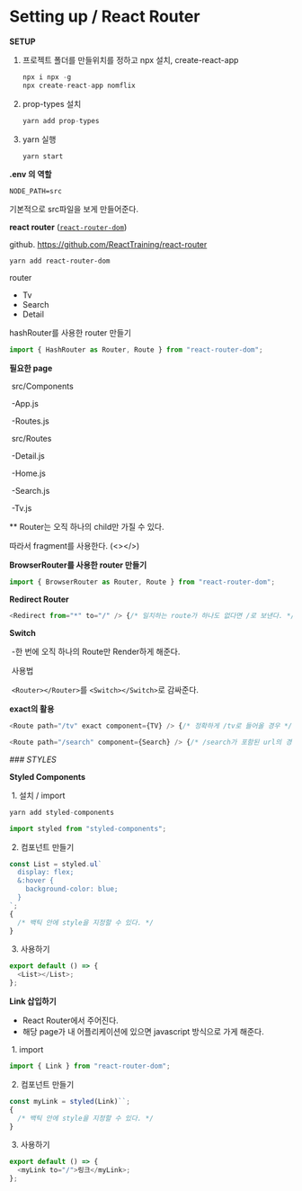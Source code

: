 # Setting up / React Router

**SETUP**

1. 프로젝트 폴더를 만들위치를 정하고 npx 설치, create-react-app

   ```javascript
   npx i npx -g
   npx create-react-app nomflix
   ```

2. prop-types 설치

   ```javascript
   yarn add prop-types
   ```

3. yarn 실행

   ```javascript
   yarn start
   ```

**.env 의 역할**

`NODE_PATH=src`

기본적으로 src파일을 보게 만들어준다.

**react router** ([`react-router-dom`](https://github.com/ReactTraining/react-router/blob/master/packages/react-router-dom))

github. https://github.com/ReactTraining/react-router

```javasc
yarn add react-router-dom
```

router

- Tv
- Search
- Detail

hashRouter를 사용한 router 만들기

```javascript
import { HashRouter as Router, Route } from "react-router-dom";
```

**필요한 page**

​ src/Components

​ -App.js

​ -Routes.js

​ src/Routes

​ -Detail.js

​ -Home.js

​ -Search.js

​ -Tv.js

\*\* Router는 오직 하나의 child만 가질 수 있다.

따라서 fragment를 사용한다. (<></>)

**BrowserRouter를 사용한 router 만들기**

```javascript
import { BrowserRouter as Router, Route } from "react-router-dom";
```

**Redirect Router**

```javascript
<Redirect from="*" to="/" /> {/* 일치하는 route가 하나도 없다면 /로 보낸다. */}
```

**Switch**

​ -한 번에 오직 하나의 Route만 Render하게 해준다.

​ 사용법

​ `<Router></Router>`를 `<Switch></Switch>`로 감싸준다.

**exact의 활용**

```javascript
<Route path="/tv" exact component={TV} /> {/* 정확하게 /tv로 들어올 경우 */}

<Route path="/search" component={Search} /> {/* /search가 포함된 url의 경우 ex) /search/ex1, /search 둘 다 Search page를 호출함 */}
```

_\### STYLES_

**Styled Components**

​ 1. 설치 / import

```javascript
yarn add styled-components

import styled from "styled-components";
```

​ 2. 컴포넌트 만들기

```javascript
const List = styled.ul`
  display: flex;
  &:hover {
    background-color: blue;
  }
`;
{
  /* 백틱 안에 style을 지정할 수 있다. */
}
```

​ 3. 사용하기

```javascript
export default () => {
  <List></List>;
};
```

**Link 삽입하기**

- React Router에서 주어진다.
- 해당 page가 내 어플리케이션에 있으면 javascript 방식으로 가게 해준다.

​ 1. import

```javascript
import { Link } from "react-router-dom";
```

​ 2. 컴포넌트 만들기

```javascript
const myLink = styled(Link)``;
{
  /* 백틱 안에 style을 지정할 수 있다. */
}
```

​ 3. 사용하기

```javascript
export default () => {
  <myLink to="/">링크</myLink>;
};
```
